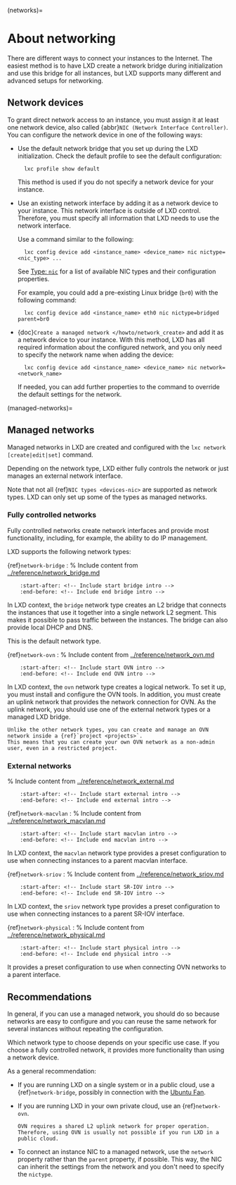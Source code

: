 (networks)=
# About networking

There are different ways to connect your instances to the Internet. The easiest method is to have LXD create a network bridge during initialization and use this bridge for all instances, but LXD supports many different and advanced setups for networking.

## Network devices

To grant direct network access to an instance, you must assign it at least one network device, also called {abbr}`NIC (Network Interface Controller)`.
You can configure the network device in one of the following ways:

- Use the default network bridge that you set up during the LXD initialization.
  Check the default profile to see the default configuration:

        lxc profile show default

  This method is used if you do not specify a network device for your instance.
- Use an existing network interface by adding it as a network device to your instance.
  This network interface is outside of LXD control.
  Therefore, you must specify all information that LXD needs to use the network interface.

  Use a command similar to the following:

        lxc config device add <instance_name> <device_name> nic nictype=<nic_type> ...

  See [Type: `nic`](devices-nic) for a list of available NIC types and their configuration properties.

  For example, you could add a pre-existing Linux bridge (`br0`) with the following command:

        lxc config device add <instance_name> eth0 nic nictype=bridged parent=br0
- {doc}`Create a managed network </howto/network_create>` and add it as a network device to your instance.
  With this method, LXD has all required information about the configured network, and you only need to specify the network name when adding the device:

        lxc config device add <instance_name> <device_name> nic network=<network_name>

  If needed, you can add further properties to the command to override the default settings for the network.

(managed-networks)=
## Managed networks

Managed networks in LXD are created and configured with the `lxc network [create|edit|set]` command.

Depending on the network type, LXD either fully controls the network or just manages an external network interface.

Note that not all {ref}`NIC types <devices-nic>` are supported as network types.
LXD can only set up some of the types as managed networks.

### Fully controlled networks

Fully controlled networks create network interfaces and provide most functionality, including, for example, the ability to do IP management.

LXD supports the following network types:

{ref}`network-bridge`
: % Include content from [../reference/network_bridge.md](../reference/network_bridge.md)
  ```{include} ../reference/network_bridge.md
      :start-after: <!-- Include start bridge intro -->
      :end-before: <!-- Include end bridge intro -->
  ```

  In LXD context, the `bridge` network type creates an L2 bridge that connects the instances that use it together into a single network L2 segment.
  This makes it possible to pass traffic between the instances.
  The bridge can also provide local DHCP and DNS.

  This is the default network type.

{ref}`network-ovn`
: % Include content from [../reference/network_ovn.md](../reference/network_ovn.md)
  ```{include} ../reference/network_ovn.md
      :start-after: <!-- Include start OVN intro -->
      :end-before: <!-- Include end OVN intro -->
  ```

  In LXD context, the `ovn` network type creates a logical network.
  To set it up, you must install and configure the OVN tools.
  In addition, you must create an uplink network that provides the network connection for OVN.
  As the uplink network, you should use one of the external network types or a managed LXD bridge.

  ```{tip}
  Unlike the other network types, you can create and manage an OVN network inside a {ref}`project <projects>`.
  This means that you can create your own OVN network as a non-admin user, even in a restricted project.
  ```

### External networks

% Include content from [../reference/network_external.md](../reference/network_external.md)
```{include} ../reference/network_external.md
    :start-after: <!-- Include start external intro -->
    :end-before: <!-- Include end external intro -->
```

{ref}`network-macvlan`
: % Include content from [../reference/network_macvlan.md](../reference/network_macvlan.md)
  ```{include} ../reference/network_macvlan.md
      :start-after: <!-- Include start macvlan intro -->
      :end-before: <!-- Include end macvlan intro -->
  ```

  In LXD context, the `macvlan` network type provides a preset configuration to use when connecting instances to a parent macvlan interface.

{ref}`network-sriov`
: % Include content from [../reference/network_sriov.md](../reference/network_sriov.md)
  ```{include} ../reference/network_sriov.md
      :start-after: <!-- Include start SR-IOV intro -->
      :end-before: <!-- Include end SR-IOV intro -->
  ```

  In LXD context, the `sriov` network type provides a preset configuration to use when connecting instances to a parent SR-IOV interface.

{ref}`network-physical`
: % Include content from [../reference/network_physical.md](../reference/network_physical.md)
  ```{include} ../reference/network_physical.md
      :start-after: <!-- Include start physical intro -->
      :end-before: <!-- Include end physical intro -->
  ```

  It provides a preset configuration to use when connecting OVN networks to a parent interface.

## Recommendations

In general, if you can use a managed network, you should do so because networks are easy to configure and you can reuse the same network for several instances without repeating the configuration.

Which network type to choose depends on your specific use case.
If you choose a fully controlled network, it provides more functionality than using a network device.

As a general recommendation:

- If you are running LXD on a single system or in a public cloud, use a {ref}`network-bridge`, possibly in connection with the [Ubuntu Fan](https://www.youtube.com/watch?v=5cwd0vZJ5bw).
- If you are running LXD in your own private cloud, use an {ref}`network-ovn`.

  ```{note}
  OVN requires a shared L2 uplink network for proper operation.
  Therefore, using OVN is usually not possible if you run LXD in a public cloud.
  ```

- To connect an instance NIC to a managed network, use the `network` property rather than the `parent` property, if possible.
  This way, the NIC can inherit the settings from the network and you don't need to specify the `nictype`.
